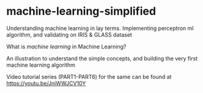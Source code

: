 # machine-learning-simplified
Understanding machine learning in lay terms. Implementing perceptron ml algorithm, and validating on IRIS &amp; GLASS dataset

What is *machine learning* in Machine Learning?

An illustration to understand the simple concepts, and building the very first machine learning algorithm

Video tutorial series (PART1-PART6) for the same can be found at https://youtu.be/JniWWJCV10Y
